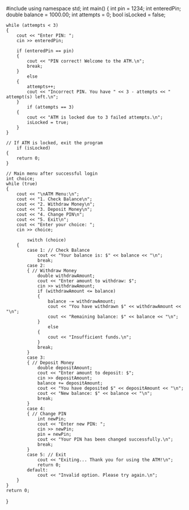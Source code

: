 #include <iostream>
using namespace std;
int main()
{
    int pin = 1234;
    int enteredPin;
    double balance = 1000.00;
    int attempts = 0;
    bool isLocked = false;

    while (attempts < 3)
	{
        cout << "Enter PIN: ";
        cin >> enteredPin;

        if (enteredPin == pin)
		{
            cout << "PIN correct! Welcome to the ATM.\n";
            break;
        }
			else
		{
            attempts++;
            cout << "Incorrect PIN. You have " << 3 - attempts << " attempt(s) left.\n";
        }
	        if (attempts == 3)
		{
            cout << "ATM is locked due to 3 failed attempts.\n";
            isLocked = true;
        }
    }

    // If ATM is locked, exit the program
    	if (isLocked)
	{
        return 0;
    }

    // Main menu after successful login
    int choice;
    while (true)
	{
        cout << "\nATM Menu:\n";
        cout << "1. Check Balance\n";
        cout << "2. Withdraw Money\n";
        cout << "3. Deposit Money\n";
        cout << "4. Change PIN\n";
        cout << "5. Exit\n";
        cout << "Enter your choice: ";
        cin >> choice;

        	switch (choice)
		{
            case 1: // Check Balance
                cout << "Your balance is: $" << balance << "\n";
                break;
            case 2:
			{ // Withdraw Money
                double withdrawAmount;
                cout << "Enter amount to withdraw: $";
                cin >> withdrawAmount;
                if (withdrawAmount <= balance)
				{
                    balance -= withdrawAmount;
                    cout << "You have withdrawn $" << withdrawAmount << "\n";
                    cout << "Remaining balance: $" << balance << "\n";
                }
					else
				{
                    cout << "Insufficient funds.\n";
                }
                break;
            }
            case 3:
			{ // Deposit Money
                double depositAmount;
                cout << "Enter amount to deposit: $";
                cin >> depositAmount;
                balance += depositAmount;
                cout << "You have deposited $" << depositAmount << "\n";
                cout << "New balance: $" << balance << "\n";
                break;
            }
            case 4:
			{ // Change PIN
                int newPin;
                cout << "Enter new PIN: ";
                cin >> newPin;
                pin = newPin;
                cout << "Your PIN has been changed successfully.\n";
                break;
            }
            case 5: // Exit
                cout << "Exiting... Thank you for using the ATM!\n";
                return 0;
            default:
                cout << "Invalid option. Please try again.\n";
        }
    }
    return 0;
}
